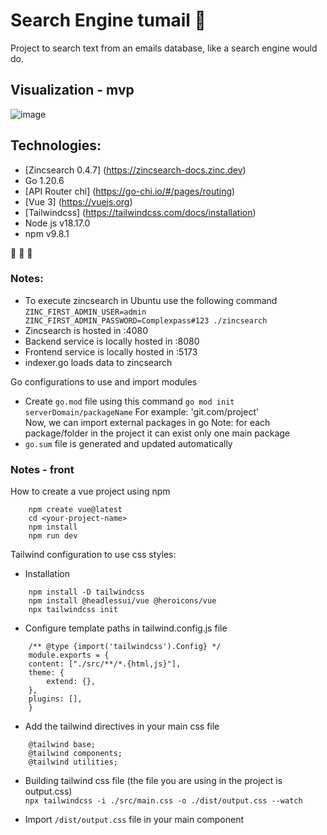 # Search Engine tumail :open_file_folder:
Project to search text from an emails database, like a search engine would do.

## Visualization - mvp
![image](https://github.com/manuugit/search_engine_tumail/assets/77813632/46316f1c-dde1-4c54-a074-69f7a68a4f76)

## Technologies:
* [Zincsearch 0.4.7] (https://zincsearch-docs.zinc.dev)
* Go 1.20.6 
* [API Router chi] (https://go-chi.io/#/pages/routing)
* [Vue 3] (https://vuejs.org)
* [Tailwindcss] (https://tailwindcss.com/docs/installation)
* Node js v18.17.0 
* npm v9.8.1

:page_facing_up: :page_facing_up: :page_facing_up: <br>
### Notes:
* To execute zincsearch in Ubuntu use the following command 
`ZINC_FIRST_ADMIN_USER=admin ZINC_FIRST_ADMIN_PASSWORD=Complexpass#123 ./zincsearch`
* Zincsearch is hosted in :4080
* Backend service is locally hosted in :8080
* Frontend service is locally hosted in :5173
* indexer.go loads data to zincsearch

Go configurations to use and import modules
* Create `go.mod` file using this command
    `go mod init serverDomain/packageName` For example: 'git.com/project' <br>
Now, we can import external packages in go
Note: for each package/folder in the project it can exist only one main package
* `go.sum` file is generated and updated automatically 

### Notes - front
How to create a vue project using npm
```
    npm create vue@latest
    cd <your-project-name>
    npm install
    npm run dev
```

Tailwind configuration to use css styles:
* Installation
```
    npm install -D tailwindcss
    npm install @headlessui/vue @heroicons/vue
    npx tailwindcss init
```
* Configure template paths in tailwind.config.js file
```
    /** @type {import('tailwindcss').Config} */
    module.exports = {
    content: ["./src/**/*.{html,js}"],
    theme: {
        extend: {},
    },
    plugins: [],
    }
```
* Add the tailwind directives in your main css file
```
    @tailwind base;
    @tailwind components;
    @tailwind utilities;
```
* Building tailwind css file (the file you are using in the project is output.css) <br>
    `npx tailwindcss -i ./src/main.css -o ./dist/output.css --watch`
  
* Import `/dist/output.css` file in your main component
